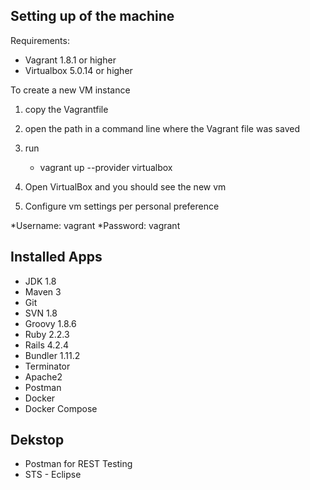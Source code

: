 ## Setting up of the machine

Requirements: 
* Vagrant 1.8.1 or higher
* Virtualbox 5.0.14 or higher




To create a new VM instance
1. copy the Vagrantfile
2. open the path in a command line where the Vagrant file was saved
3. run
    * vagrant up --provider virtualbox

4. Open VirtualBox and you should see the new vm
5. Configure vm settings per personal preference

*Username: vagrant
*Password: vagrant

## Installed Apps

* JDK 1.8
* Maven 3
* Git
* SVN 1.8
* Groovy 1.8.6
* Ruby 2.2.3
* Rails 4.2.4
* Bundler 1.11.2
* Terminator
* Apache2
* Postman
* Docker
* Docker Compose

## Dekstop

* Postman for REST Testing
* STS - Eclipse

